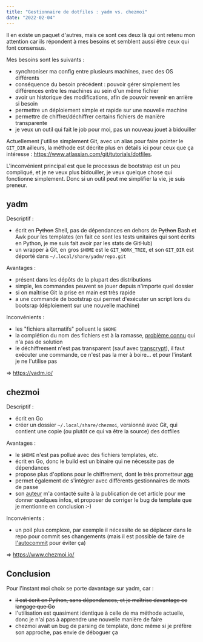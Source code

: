 ```yaml
---
title: "Gestionnaire de dotfiles : yadm vs. chezmoi"
date: "2022-02-04"
---
```


Il en existe un paquet d'autres, mais ce sont ces deux là qui ont retenu mon
attention car ils répondent à mes besoins et semblent aussi être ceux qui font
consensus.

Mes besoins sont les suivants :

* synchroniser ma config entre plusieurs machines, avec des OS différents
* conséquence du besoin précédent : pouvoir gérer simplement les différences
  entre les machines au sein d'un même fichier
* avoir un historique des modifications, afin de pouvoir revenir en arrière si
  besoin
* permettre un déploiement simple et rapide sur une nouvelle machine
* permettre de chiffrer/déchiffrer certains fichiers de manière transparente
* je veux un outil qui fait le job pour moi, pas un nouveau jouet à bidouiller

Actuellement j'utilise simplement Git, avec un alias pour faire pointer le
`GIT_DIR` ailleurs, la méthode est décrite plus en détails ici pour ceux que ça
intéresse : <https://www.atlassian.com/git/tutorials/dotfiles>.

L'inconvénient principal est que le processus de bootstrap est un peu
compliqué, et je ne veux plus bidouiller, je veux quelque chose qui fonctionne
simplement. Donc si un outil peut me simplifier la vie, je suis preneur.

## yadm

Descriptif :

* écrit en ~~Python~~ Shell, pas de dépendances en dehors de ~~Python~~ Bash et
  Awk pour les templates (en fait ce sont les tests unitaires qui sont écrits
  en Python, je me suis fait avoir par les stats de GitHub)
* un wrapper à Git, en gros `$HOME` est le `GIT_WORK_TREE`, et son `GIT_DIR` est
  déporté dans `~/.local/share/yadm/repo.git`

Avantages :

* présent dans les dépôts de la plupart des distributions
* simple, les commandes peuvent se jouer depuis n'importe quel dossier
* si on maîtrise Git la prise en main est très rapide
* a une commande de bootstrap qui permet d'exécuter un script lors du bootsrap
  (déploiement sur une nouvelle machine)

Inconvénients :

* les "fichiers alternatifs" polluent le `$HOME`
* la complétion du nom des fichiers est à la ramasse, [problème
  connu](https://github.com/TheLocehiliosan/yadm/issues/359) qui n'a pas de
  solution
* le déchiffrement n'est pas transparent (sauf avec
  [transcrypt](https://github.com/elasticdog/transcrypt)), il faut exécuter une
  commande, ce n'est pas la mer à boire... et pour l'instant je ne l'utilise
  pas

=> <https://yadm.io/>

## chezmoi

Descriptif :

* écrit en Go
* créer un dossier `~/.local/share/chezmoi`, versionné avec Git, qui contient
  une copie (ou plutôt ce qui va être la source) des dotfiles

Avantages :

* le `$HOME` n'est pas pollué avec des fichiers templates, etc.
* écrit en Go, donc le build est un binaire qui ne nécessite pas de dépendances
* propose plus d'options pour le chiffrement, dont le très prometteur
  [age](https://age-encryption.org/)
* permet également de s'intégrer avec différents gestionnaires de mots de passe
* son [auteur](https://github.com/twpayne) m'a contacté suite à la publication
  de cet article pour me donner quelques infos, et proposer de corriger le bug
  de template que je mentionne en conclusion :-)

Inconvénients :

* un poil plus complexe, par exemple il nécessite de se déplacer dans le repo
  pour commit ses changements (mais il est possible de faire de
  [l'autocommit](https://www.chezmoi.io/user-guide/daily-operations/#automatically-commit-and-push-changes-to-your-repo)
  pour éviter ça)

=> <https://www.chezmoi.io/>

## Conclusion

Pour l'instant moi choix se porte davantage sur yadm, car :

* ~~il est écrit en Python, sans dépendances, et je maîtrise davantage ce
  langage que Go~~
* l'utilisation est quasiment identique à celle de ma méthode actuelle, donc je
  n'ai pas à apprendre une nouvelle manière de faire
* chezmoi avait un bug de parsing de template, donc même si je préfère son
  approche, pas envie de déboguer ça

<!--
vim: spell spelllang=fr
-->
